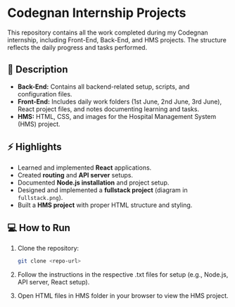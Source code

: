 # Codegnan Internship Projects

This repository contains all the work completed during my Codegnan internship, including Front-End, Back-End, and HMS projects. The structure reflects the daily progress and tasks performed.

## 📝 Description

* **Back-End:** Contains all backend-related setup, scripts, and configuration files.  
* **Front-End:** Includes daily work folders (1st June, 2nd June, 3rd June), React project files, and notes documenting learning and tasks.  
* **HMS:** HTML, CSS, and images for the Hospital Management System (HMS) project.  

## ⚡ Highlights

* Learned and implemented **React** applications.  
* Created **routing** and **API server** setups.  
* Documented **Node.js installation** and project setup.  
* Designed and implemented a **fullstack project** (diagram in `fullstack.png`).  
* Built a **HMS project** with proper HTML structure and styling.  

## 💻 How to Run

1. Clone the repository:

   ```bash
   git clone <repo-url>
   ```
2. Follow the instructions in the respective .txt files for setup (e.g., Node.js, API server, React setup).

3. Open HTML files in HMS folder in your browser to view the HMS project.
